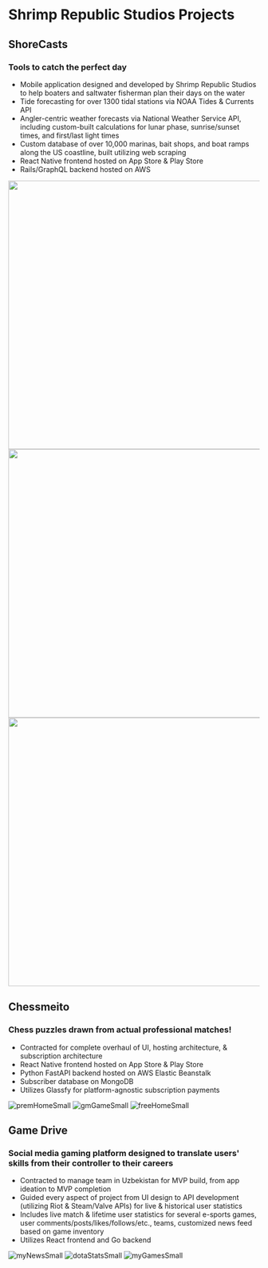 # Shrimp Republic Studios Projects

## ShoreCasts
### Tools to catch the perfect day

* Mobile application designed and developed by Shrimp Republic Studios to help boaters and saltwater fisherman plan their days on the water
* Tide forecasting for over 1300 tidal stations via NOAA Tides & Currents API
* Angler-centric weather forecasts via National Weather Service API, including custom-built calculations for lunar phase, sunrise/sunset times, and first/last light times
* Custom database of over 10,000 marinas, bait shops, and boat ramps along the US coastline, built utilizing web scraping
* React Native frontend hosted on App Store & Play Store
* Rails/GraphQL backend hosted on AWS

<img src="https://github.com/user-attachments/assets/3813009c-1251-48f2-8012-641dcbc0d3d0" height="537px"> <img src="https://github.com/user-attachments/assets/7f1dba03-9a92-4fdd-a418-322b266f63f3" height="537px"> <img src="https://github.com/user-attachments/assets/24a285b4-52f1-4125-9929-3d78dd330d74" height="537px">

## Chessmeito
### Chess puzzles drawn from actual professional matches!


* Contracted for complete overhaul of UI, hosting architecture, & subscription architecture
* React Native frontend hosted on App Store & Play Store
* Python FastAPI backend hosted on AWS Elastic Beanstalk
* Subscriber database on MongoDB
* Utilizes Glassfy for platform-agnostic subscription payments

![premHomeSmall](https://github.com/cballrun/cballrun/assets/106977961/de811cd8-d783-4ab1-985b-2fec2140ebf3) ![gmGameSmall](https://github.com/cballrun/cballrun/assets/106977961/e39387c2-067d-4527-837e-87d9a34adf9d) ![freeHomeSmall](https://github.com/cballrun/cballrun/assets/106977961/4f3150ab-7078-467c-b547-74e2de4f62f4)

## Game Drive
### Social media gaming platform designed to translate users' skills from their controller to their careers

* Contracted to manage team in Uzbekistan for MVP build, from app ideation to MVP completion
* Guided every aspect of project from UI design to API development (utilizing Riot & Steam/Valve APIs) for live & historical user statistics
* Includes live match & lifetime user statistics for several e-sports games, user comments/posts/likes/follows/etc., teams, customized news feed based on game inventory
* Utilizes React frontend and Go backend

![myNewsSmall](https://github.com/cballrun/cballrun/assets/106977961/a22a66c6-a3fa-416b-a01d-a052c077e0b7) ![dotaStatsSmall](https://github.com/cballrun/cballrun/assets/106977961/65f87399-e3e0-4984-8e52-6d9c7cfc6cf4) ![myGamesSmall](https://github.com/cballrun/cballrun/assets/106977961/217c69de-fbe7-4c16-9540-f4ebf6f58e68)


<!--
**cballrun/cballrun** is a ✨ _special_ ✨ repository because its `README.md` (this file) appears on your GitHub profile.

Here are some ideas to get you started:

- 🔭 I’m currently working on ...
- 🌱 I’m currently learning ...
- 👯 I’m looking to collaborate on ...
- 🤔 I’m looking for help with ...
- 💬 Ask me about ...
- 📫 How to reach me: ...
- 😄 Pronouns: ...
- ⚡ Fun fact: ...
-->
